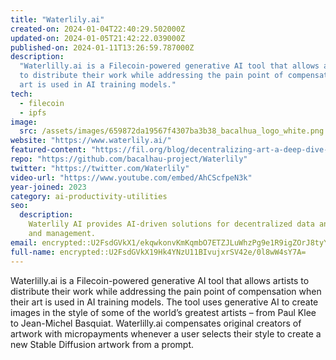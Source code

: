 ```yaml
---
title: "Waterlily.ai"
created-on: 2024-01-04T22:40:29.502000Z
updated-on: 2024-01-05T21:42:22.039000Z
published-on: 2024-01-11T13:26:59.787000Z
description:
  "Waterlilly.ai is a Filecoin-powered generative AI tool that allows artists
  to distribute their work while addressing the pain point of compensation when their
  art is used in AI training models."
tech:
  - filecoin
  - ipfs
image:
  src: /assets/images/659872da19567f4307ba3b38_bacalhua_logo_white.png
website: "https://www.waterlily.ai/"
featured-content: "https://fil.org/blog/decentralizing-art-a-deep-dive-into-waterlily-ais-use-of-fvm-and-ai"
repo: "https://github.com/bacalhau-project/Waterlily"
twitter: "https://twitter.com/Waterlily"
video-url: "https://www.youtube.com/embed/AhCScfpeN3k"
year-joined: 2023
category: ai-productivity-utilities
seo:
  description:
    Waterlily AI provides AI-driven solutions for decentralized data analysis
    and management.
email: encrypted::U2FsdGVkX1/ekqwkonvKmKqmbO7ETZJLuWhzPg9e1R9igZOrJ8tyYNqkY4Lj3Kpi
full-name: encrypted::U2FsdGVkX19Hk4YNzU11BIvujxrSV42e/0l8wW4sY7A=
---
```


Waterlilly.ai is a Filecoin-powered generative AI tool that allows artists to distribute their work while addressing the pain point of compensation when their art is used in AI training models. The tool uses generative AI to create images in the style of some of the world’s greatest artists – from Paul Klee to Jean-Michel Basquiat. Waterlilly.ai compensates original creators of artwork with micropayments whenever a user selects their style to create a new Stable Diffusion artwork from a prompt.
